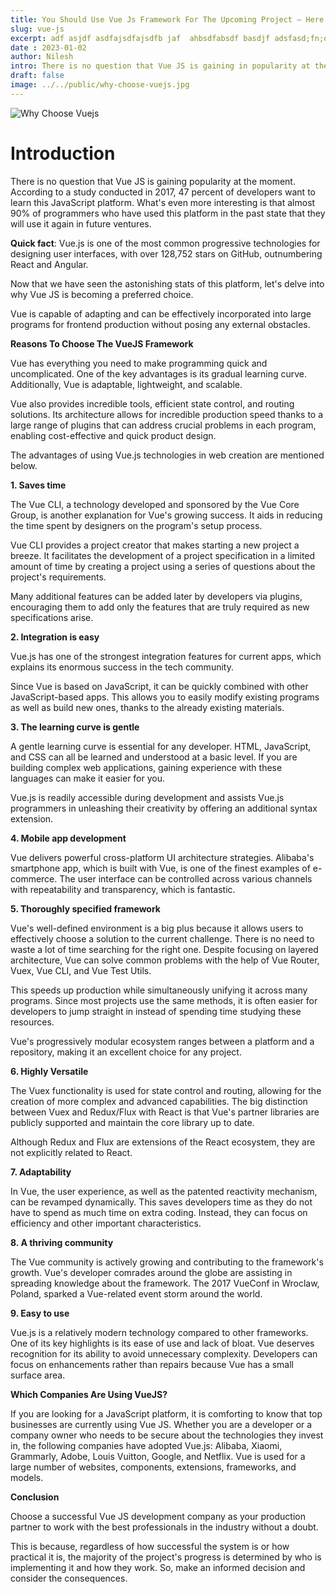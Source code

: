 ```yaml
---
title: You Should Use Vue Js Framework For The Upcoming Project – Here’s Why?
slug: vue-js
excerpt: adf asjdf asdfajsdfajsdfb jaf  ahbsdfabsdf basdjf adsfasd;fn;on; nmlm llnl nlk nln kn km nkm 
date : 2023-01-02
author: Nilesh
intro: There is no question that Vue JS is gaining in popularity at the moment. According to a study conducted in 2017, 47 percent of developers want to learn this JavaScript platform. The most interesting thing is that almost 90% of programmers who used this platform in the past state they will use it again in future ventures.
draft: false
image: ../../public/why-choose-vuejs.jpg
---
```


![Why Choose Vuejs](../../public/why-choose-vuejs.jpg)

# Introduction

There is no question that Vue JS is gaining popularity at the moment. According to a study conducted in 2017, 47 percent of developers want to learn this JavaScript platform. What's even more interesting is that almost 90% of programmers who have used this platform in the past state that they will use it again in future ventures.

**Quick fact**: Vue.js is one of the most common progressive technologies for designing user interfaces, with over 128,752 stars on GitHub, outnumbering React and Angular.

Now that we have seen the astonishing stats of this platform, let's delve into why Vue JS is becoming a preferred choice.

Vue is capable of adapting and can be effectively incorporated into large programs for frontend production without posing any external obstacles.

**Reasons To Choose The VueJS Framework**

Vue has everything you need to make programming quick and uncomplicated. One of the key advantages is its gradual learning curve. Additionally, Vue is adaptable, lightweight, and scalable.

Vue also provides incredible tools, efficient state control, and routing solutions. Its architecture allows for incredible production speed thanks to a large range of plugins that can address crucial problems in each program, enabling cost-effective and quick product design.

The advantages of using Vue.js technologies in web creation are mentioned below.

**1. Saves time**

The Vue CLI, a technology developed and sponsored by the Vue Core Group, is another explanation for Vue's growing success. It aids in reducing the time spent by designers on the program's setup process.

Vue CLI provides a project creator that makes starting a new project a breeze. It facilitates the development of a project specification in a limited amount of time by creating a project using a series of questions about the project's requirements.

Many additional features can be added later by developers via plugins, encouraging them to add only the features that are truly required as new specifications arise.

**2. Integration is easy**

Vue.js has one of the strongest integration features for current apps, which explains its enormous success in the tech community.

Since Vue is based on JavaScript, it can be quickly combined with other JavaScript-based apps. This allows you to easily modify existing programs as well as build new ones, thanks to the already existing materials.

**3. The learning curve is gentle**

A gentle learning curve is essential for any developer. HTML, JavaScript, and CSS can all be learned and understood at a basic level. If you are building complex web applications, gaining experience with these languages can make it easier for you.

Vue.js is readily accessible during development and assists Vue.js programmers in unleashing their creativity by offering an additional syntax extension.

**4. Mobile app development**

Vue delivers powerful cross-platform UI architecture strategies. Alibaba's smartphone app, which is built with Vue, is one of the finest examples of e-commerce. The user interface can be controlled across various channels with repeatability and transparency, which is fantastic.

**5. Thoroughly specified framework**

Vue's well-defined environment is a big plus because it allows users to effectively choose a solution to the current challenge. There is no need to waste a lot of time searching for the right one. Despite focusing on layered architecture, Vue can solve common problems with the help of Vue Router, Vuex, Vue CLI, and Vue Test Utils.

This speeds up production while simultaneously unifying it across many programs. Since most projects use the same methods, it is often easier for developers to jump straight in instead of spending time studying these resources.

Vue's progressively modular ecosystem ranges between a platform and a repository, making it an excellent choice for any project.

**6. Highly Versatile**

The Vuex functionality is used for state control and routing, allowing for the creation of more complex and advanced capabilities. The big distinction between Vuex and Redux/Flux with React is that Vue's partner libraries are publicly supported and maintain the core library up to date.

Although Redux and Flux are extensions of the React ecosystem, they are not explicitly related to React.

**7. Adaptability**

In Vue, the user experience, as well as the patented reactivity mechanism, can be revamped dynamically. This saves developers time as they do not have to spend as much time on extra coding. Instead, they can focus on efficiency and other important characteristics.

**8. A thriving community**

The Vue community is actively growing and contributing to the framework's growth. Vue's developer comrades around the globe are assisting in spreading knowledge about the framework. The 2017 VueConf in Wroclaw, Poland, sparked a Vue-related event storm around the world.

**9. Easy to use**

Vue.js is a relatively modern technology compared to other frameworks. One of its key highlights is its ease of use and lack of bloat. Vue deserves recognition for its ability to avoid unnecessary complexity. Developers can focus on enhancements rather than repairs because Vue has a small surface area.

**Which Companies Are Using VueJS?**

If you are looking for a JavaScript platform, it is comforting to know that top businesses are currently using Vue JS. Whether you are a developer or a company owner who needs to be secure about the technologies they invest in, the following companies have adopted Vue.js: Alibaba, Xiaomi, Grammarly, Adobe, Louis Vuitton, Google, and Netflix. Vue is used for a large number of websites, components, extensions, frameworks, and models.

**Conclusion**


Choose a successful Vue JS development company as your production partner to work with the best professionals in the industry without a doubt.

This is because, regardless of how successful the system is or how practical it is, the majority of the project's progress is determined by who is implementing it and how they work. So, make an informed decision and consider the consequences.
